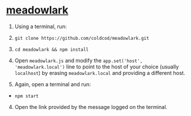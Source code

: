 # [meadowlark](https://meadowlark-cod.herokuapp.com/)

1. Using a terminal, run:

  1. `git clone https://github.com/coldcod/meadowlark.git`
  2. `cd meadowlark && npm install`

2. Open `meadowlark.js` and modify the `app.set('host', 'meadowlark.local')` line to point to the host of your choice (usually `localhost`) by erasing `meadowlark.local` and providing a different host.

3. Again, open a terminal and run:
  * `npm start`

4. Open the link provided by the message logged on the terminal.
